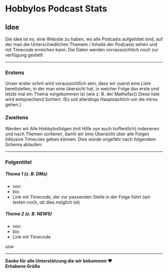 # Hobbylos Podcast Stats


## Idee
Die idee ist es, eine Website zu haben, wo alle Podcasts aufgelistet sind, auf der man die Unterschiedlichen Themem / Inhalte der Podcasts sehen und mit Timecode erreichen kann. 
Die Daten werden vorraussichtlich noch zur verfügung gestellt

------------------------------------------------------------------------------------------------

### Erstens 
Unser erster schrit wird voraussichtlich sein, dass wir zuerst eine Liste bereitstellen, in der man eine übersicht hat, in welcher Folge das erste und letzte mal ein Thema vorgekommen ist (wie z. B. der Mathefact)
Diese liste wird entsprechend Sortiert. (Es soll allerdings Hauptsächlich um die intros gehen.)

### Zweitens
Werden wir Alle Hobbylosfolgen (mit Hilfe von euch hoffentlich) indexieren und nach Themen sortieren, damit wir eine Übersicht über alle Folgen Inklusive Timecoes geben können. Dies würde ungefähr nach folgendem Schema ablaufen: 

------------------------------------------------------------------------------------------------

### <b>Folgentitel</b>
##### Thema 1 (z. B. DMs)
 - von: 
 - bis: 
 - Link mit Timecode, der zur passenden Stelle in der Folge führt (wir testen noch, ob dies möglich ist)

##### Thema 2 (z. B. NEWS)
 - von: 
 - bis: 
 - Link mit Timecode

 usw

------------------------------------------------------------------------------------------------

 <b>Danke für alle Unterstützung die wir bekommen ❤️<br>Erhabene Grüße</b>